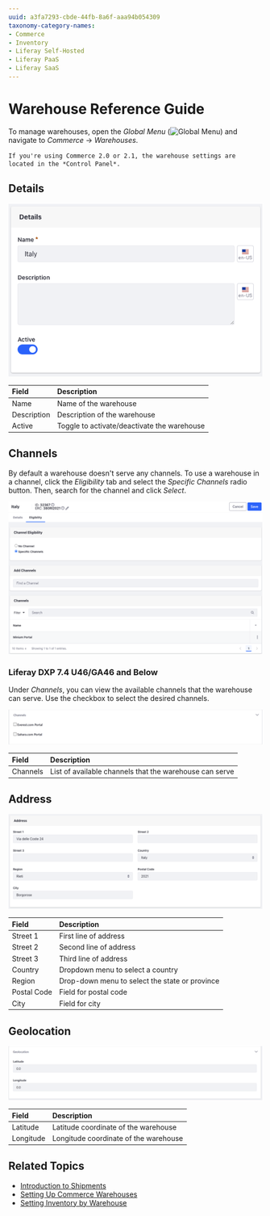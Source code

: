 ```yaml
---
uuid: a3fa7293-cbde-44fb-8a6f-aaa94b054309
taxonomy-category-names:
- Commerce
- Inventory
- Liferay Self-Hosted
- Liferay PaaS
- Liferay SaaS
---
```

# Warehouse Reference Guide

To manage warehouses, open the *Global Menu* (![Global Menu](../images/icon-applications-menu.png)) and navigate to *Commerce* &rarr; *Warehouses*.

```{note}
If you're using Commerce 2.0 or 2.1, the warehouse settings are located in the *Control Panel*.
```

## Details

![Enter a name and description for the warehouse and activate it using the toggle.](./warehouse-reference-guide/images/01.png)

| Field       | Description                                 |
| :---------- | :------------------------------------------ |
| Name        | Name of the warehouse                       |
| Description | Description of the warehouse                |
| Active      | Toggle to activate/deactivate the warehouse |

## Channels

By default a warehouse doesn't serve any channels. To use a warehouse in a channel, click the *Eligibility* tab and select the *Specific Channels* radio button. Then, search for the channel and click *Select*.

![Set the warehouse to serve one or more channels.](./warehouse-reference-guide/images/02.png)

### Liferay DXP 7.4 U46/GA46 and Below

Under *Channels*, you can view the available channels that the warehouse can serve. Use the checkbox to select the desired channels.

![Check the channels that the warehouse must serve.](./warehouse-reference-guide/images/03.png)

| Field    | Description                                             |
| :------- | :------------------------------------------------------ |
| Channels | List of available channels that the warehouse can serve |

## Address

![Set the warehouses's address.](./warehouse-reference-guide/images/04.png)

| Field       | Description                                   |
| :---------- | :-------------------------------------------- |
| Street 1    | First line of address                         |
| Street 2    | Second line of address                        |
| Street 3    | Third line of address                         |
| Country     | Dropdown menu to select a country             |
| Region      | Drop-down menu to select the state or province |
| Postal Code | Field for postal code                         |
| City        | Field for city                                |

## Geolocation

![Set the warehouses' geolocation.](./warehouse-reference-guide/images/05.png)

| Field     | Description                           |
| :-------- | :------------------------------------ |
| Latitude  | Latitude coordinate of the warehouse  |
| Longitude | Longitude coordinate of the warehouse |

## Related Topics

* [Introduction to Shipments](../order-management/shipments/introduction-to-shipments.md)
* [Setting Up Commerce Warehouses](./setting-up-warehouses.md)
* [Setting Inventory by Warehouse](./setting-inventory-by-warehouse.md)
